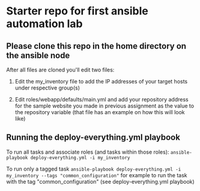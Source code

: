 # Starter repo for first ansible automation lab

## Please clone this repo in the home directory on the ansible node

After all files are cloned you'll edit two files:

1. Edit the my_inventory file to add the IP addresses of your target hosts under respective group(s)

2. Edit roles/webapp/defaults/main.yml and add your repository address for the sample website you made in previous assignment as the value to the repository variable (that file has an example on how this will look like)

## Running the deploy-everything.yml playbook

To run all tasks and associate roles (and tasks within those roles):
`ansible-playbook deploy-everything.yml -i my_inventory`

To run only a tagged task
`ansible-playbook deploy-everything.yml -i my_inventory --tags "common_configuration"` for example to run the task with the tag "common_configuration" (see deploy-everything.yml playbook)